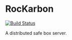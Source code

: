 # RocKarbon

[![Build Status](https://travis-ci.org/GrayFlow-Institute/RocKarbon.svg?branch=master)](https://travis-ci.org/GrayFlow-Institute/RocKarbon)

A distributed safe box server.
